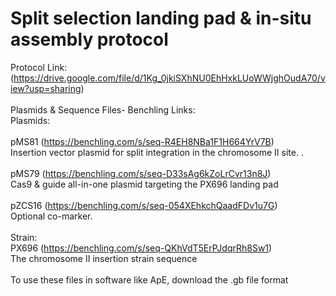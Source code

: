 # Split selection landing pad & in-situ assembly protocol
Protocol Link: (https://drive.google.com/file/d/1Kg_0jkiSXhNU0EhHxkLUoWWjghOudA70/view?usp=sharing) <br />
<br />
Plasmids & Sequence Files- Benchling Links: <br />
Plasmids: <br />
<br />
pMS81 (https://benchling.com/s/seq-R4EH8NBa1F1H664YrV7B)<br />
Insertion vector plasmid for split integration in the chromosome II site. . <br />
<br />
pMS79 (https://benchling.com/s/seq-D33sAg6kZoLrCvr13n8J)<br />
Cas9 & guide all-in-one plasmid targeting the PX696 landing pad  <br />
<br />
pZCS16 (https://benchling.com/s/seq-054XEhkchQaadFDv1u7G)<br />
Optional co-marker. <br />
<br />
Strain:
<br />
PX696 (https://benchling.com/s/seq-QKhVdT5ErPJdqrRh8Sw1) <br />
The chromosome II insertion strain sequence <br />
<br />
To use these files in software like ApE, download the .gb file format<br />

